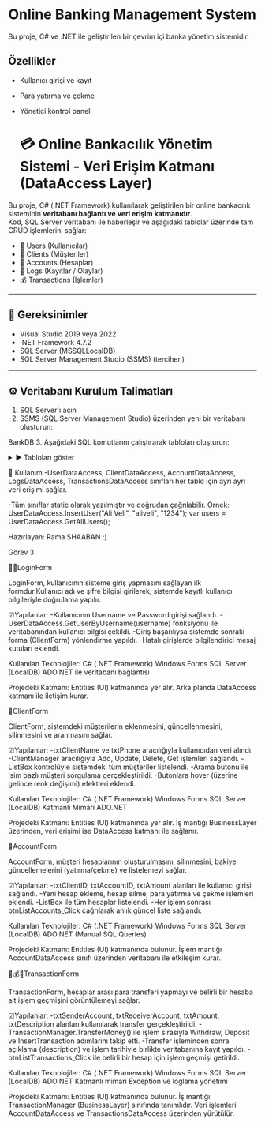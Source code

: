 # Online Banking Management System
Bu proje, C# ve .NET ile geliştirilen bir çevrim içi banka yönetim sistemidir.

## Özellikler
- Kullanıcı girişi ve kayıt
- Para yatırma ve çekme
- Yönetici kontrol paneli

  # 💳 Online Bankacılık Yönetim Sistemi - Veri Erişim Katmanı (DataAccess Layer)

Bu proje, C# (.NET Framework) kullanılarak geliştirilen bir online bankacılık sisteminin **veritabanı bağlantı ve veri erişim katmanıdır**.  
Kod, SQL Server veritabanı ile haberleşir ve aşağıdaki tablolar üzerinde tam CRUD işlemlerini sağlar:

- 👤 Users (Kullanıcılar)
- 👥 Clients (Müşteriler)
- 🏦 Accounts (Hesaplar)
- 📒 Logs (Kayıtlar / Olaylar)
- 💰 Transactions (İşlemler)

---

## 📌 Gereksinimler

- Visual Studio 2019 veya 2022
- .NET Framework 4.7.2
- SQL Server (MSSQLLocalDB)
- SQL Server Management Studio (SSMS) (tercihen)

---

## ⚙️ Veritabanı Kurulum Talimatları

1. SQL Server'ı açın 
2. SSMS (SQL Server Management Studio) üzerinden yeni bir veritabanı oluşturun:
   
BankDB
3. Aşağıdaki SQL komutlarını çalıştırarak tabloları oluşturun:

<details>
<summary>▶️ Tabloları göster</summary>

sql```
CREATE TABLE Users (
 UserID INT PRIMARY KEY IDENTITY(1,1),
 FullName NVARCHAR(100),
 Username NVARCHAR(50) ,
 Password NVARCHAR(50)
);

CREATE TABLE Clients (
 ClientID INT PRIMARY KEY IDENTITY(1,1),
 FullName NVARCHAR(100),
 Phone NVARCHAR(20)
);

CREATE TABLE Accounts (
 AccountID INT PRIMARY KEY IDENTITY(1,1),
 ClientID INT,
 Balance DECIMAL(18,2) DEFAULT 0,
 FOREIGN KEY (ClientID) REFERENCES Clients(ClientID)
);

CREATE TABLE Logs (
 LogID INT PRIMARY KEY IDENTITY(1,1),
 Message NVARCHAR(200),
 Date DATETIME DEFAULT GETDATE()
);

CREATE TABLE Transactions (
 TransactionID INT PRIMARY KEY IDENTITY(1,1),
 AccountID INT,
 Amount DECIMAL(18,2),
 Type NVARCHAR(20),
 Date DATETIME DEFAULT GETDATE(),
 FOREIGN KEY (AccountID) REFERENCES Accounts(AccountID)
);
 </details>



  🧠 Kullanım
-UserDataAccess, ClientDataAccess, AccountDataAccess, LogsDataAccess, TransactionsDataAccess sınıfları her tablo için ayrı ayrı veri erişimi sağlar.

-Tüm sınıflar static olarak yazılmıştır ve doğrudan çağrılabilir.
  Örnek:
 UserDataAccess.InsertUser("Ali Veli", "aliveli", "1234");
 var users = UserDataAccess.GetAllUsers();

 Hazırlayan: Rama SHAABAN :)





 Görev 3
 
👤🔐LoginForm

LoginForm, kullanıcının sisteme giriş yapmasını sağlayan ilk formdur.Kullanıcı adı ve şifre bilgisi girilerek, sistemde kayıtlı kullanıcı bilgileriyle doğrulama yapılır.

☑Yapılanlar:
-Kullanıcının Username ve Password girişi sağlandı.
-UserDataAccess.GetUserByUsername(username) fonksiyonu ile veritabanından kullanıcı bilgisi çekildi.
-Giriş başarılıysa sistemde sonraki forma (ClientForm) yönlendirme yapıldı.
-Hatalı girişlerde bilgilendirici mesaj kutuları eklendi.

 
Kullanılan Teknolojiler:
  C# (.NET Framework)
  Windows Forms
  SQL Server (LocalDB)
  ADO.NET ile veritabanı bağlantısı

Projedeki Katmanı:
Entities (UI) katmanında yer alır.
Arka planda DataAccess katmanı ile iletişim kurar.


👥ClientForm

ClientForm, sistemdeki müşterilerin eklenmesini, güncellenmesini, silinmesini ve aranmasını sağlar.

☑Yapılanlar:
-txtClientName ve txtPhone aracılığıyla kullanıcıdan veri alındı.
-ClientManager aracılığıyla Add, Update, Delete, Get işlemleri sağlandı.
-ListBox kontrolüyle sistemdeki tüm müşteriler listelendi.
-Arama butonu ile isim bazlı müşteri sorgulama gerçekleştirildi.
-Butonlara hover (üzerine gelince renk değişimi) efektleri eklendi.

Kullanılan Teknolojiler:
  C# (.NET Framework)
  Windows Forms
  SQL Server (LocalDB)
  Katmanlı Mimari
  ADO.NET

Projedeki Katmanı:
Entities (UI) katmanında yer alır.
İş mantığı BusinessLayer üzerinden, veri erişimi ise DataAccess katmanı ile sağlanır.



👤AccountForm

AccountForm, müşteri hesaplarının oluşturulmasını, silinmesini, bakiye güncellemelerini (yatırma/çekme) ve listelemeyi sağlar.

☑Yapılanlar:
-txtClientID, txtAccountID, txtAmount alanları ile kullanıcı girişi sağlandı.
-Yeni hesap ekleme, hesap silme, para yatırma ve çekme işlemleri eklendi.
-ListBox ile tüm hesaplar listelendi.
-Her işlem sonrası btnListAccounts_Click çağrılarak anlık güncel liste sağlandı.

Kullanılan Teknolojiler:
  C# (.NET Framework)
  Windows Forms
  SQL Server (LocalDB)
  ADO.NET (Manual SQL Queries)

Projedeki Katmanı:
Entities (UI) katmanında bulunur.
İşlem mantığı AccountDataAccess sınıfı üzerinden veritabanı ile etkileşim kurar.



📲💰🔁TransactionForm

TransactionForm, hesaplar arası para transferi yapmayı ve belirli bir hesaba ait işlem geçmişini görüntülemeyi sağlar.

☑Yapılanlar:
-txtSenderAccount, txtReceiverAccount, txtAmount, txtDescription alanları kullanılarak transfer gerçekleştirildi.
-TransactionManager.TransferMoney() ile işlem sırasıyla Withdraw, Deposit ve InsertTransaction adımlarını takip etti.
-Transfer işleminden sonra açıklama (description) ve işlem tarihiyle birlikte veritabanına kayıt yapıldı.
-btnListTransactions_Click ile belirli bir hesap için işlem geçmişi getirildi.

Kullanılan Teknolojiler:
  C# (.NET Framework)
  Windows Forms
  SQL Server (LocalDB)
  ADO.NET
  Katmanlı mimari
  Exception ve loglama yönetimi

Projedeki Katmanı:
Entities (UI) katmanında bulunur.
İş mantığı TransactionManager (BusinessLayer) sınıfında tanımlıdır.
Veri işlemleri AccountDataAccess ve TransactionsDataAccess üzerinden yürütülür.
